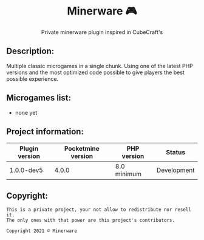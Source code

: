 <div align="center">
  <h1>Minerware 🎮</h1>
  <p>Private minerware plugin inspired in CubeCraft's</p>
</div>

## Description:
Multiple classic microgames in a single chunk. Using one of the latest PHP versions and the most optimized code possible to give players the best possible experience.

## Microgames list:
- none yet

## Project information:
| Plugin version | Pocketmine version | PHP version | Status |
|---|---|---|---|
| 1.0.0-dev5 | 4.0.0 | 8.0 minimum | Development |

## Copyright:
```
This is a private project, your not allow to redistribute nor resell it.
The only ones with that power are this project's contributors.

Copyright 2021 © Minerware
```
